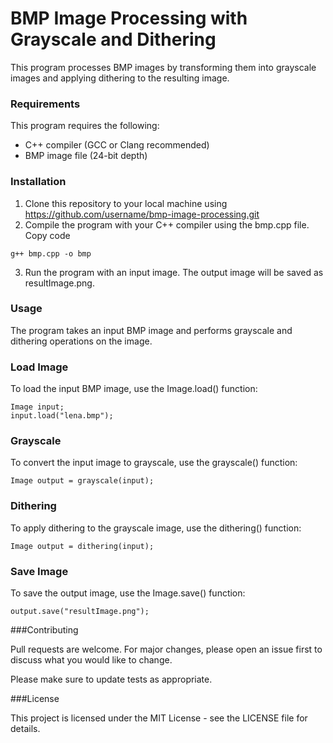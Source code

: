 # BMP Image Processing with Grayscale and Dithering

This program processes BMP images by transforming them into grayscale images and applying dithering to the resulting image.

### Requirements

This program requires the following:

- C++ compiler (GCC or Clang recommended)
- BMP image file (24-bit depth)
### Installation

1. Clone this repository to your local machine using https://github.com/username/bmp-image-processing.git
2. Compile the program with your C++ compiler using the bmp.cpp file.
Copy code
```
g++ bmp.cpp -o bmp
```
3. Run the program with an input image. The output image will be saved as resultImage.png.
### Usage

The program takes an input BMP image and performs grayscale and dithering operations on the image.

### Load Image
To load the input BMP image, use the Image.load() function:
```
Image input;
input.load("lena.bmp");
```
### Grayscale
To convert the input image to grayscale, use the grayscale() function:
```
Image output = grayscale(input);
```
### Dithering
To apply dithering to the grayscale image, use the dithering() function:
```
Image output = dithering(input);
```
### Save Image
To save the output image, use the Image.save() function:
```
output.save("resultImage.png");
```
###Contributing

Pull requests are welcome. For major changes, please open an issue first to discuss what you would like to change.

Please make sure to update tests as appropriate.

###License

This project is licensed under the MIT License - see the LICENSE file for details.
